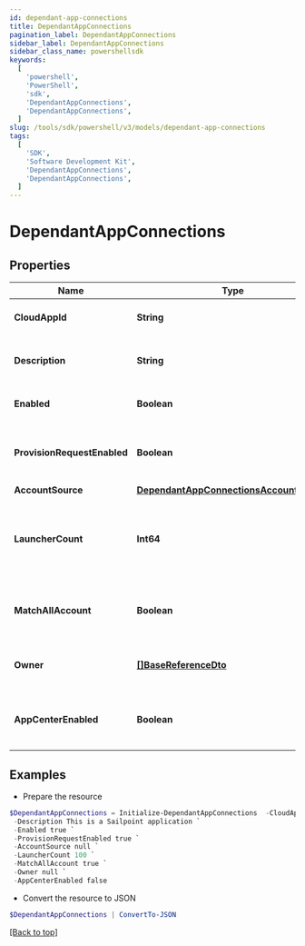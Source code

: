 ```yaml
---
id: dependant-app-connections
title: DependantAppConnections
pagination_label: DependantAppConnections
sidebar_label: DependantAppConnections
sidebar_class_name: powershellsdk
keywords:
  [
    'powershell',
    'PowerShell',
    'sdk',
    'DependantAppConnections',
    'DependantAppConnections',
  ]
slug: /tools/sdk/powershell/v3/models/dependant-app-connections
tags:
  [
    'SDK',
    'Software Development Kit',
    'DependantAppConnections',
    'DependantAppConnections',
  ]
---
```


# DependantAppConnections

## Properties

| Name | Type | Description | Notes |
| --- | --- | --- | --- |
| **CloudAppId** | **String** | Id of the connected Application | [optional] |
| **Description** | **String** | Description of the connected Application | [optional] |
| **Enabled** | **Boolean** | Is the Application enabled | [optional] [default to $true] |
| **ProvisionRequestEnabled** | **Boolean** | Is Provisioning enabled for connected Application | [optional] [default to $true] |
| **AccountSource** | [**DependantAppConnectionsAccountSource**](dependant-app-connections-account-source) |  | [optional] |
| **LauncherCount** | **Int64** | The amount of launchers for connected Application (long type) | [optional] |
| **MatchAllAccount** | **Boolean** | Is Provisioning enabled for connected Application | [optional] [default to $false] |
| **Owner** | [**[]BaseReferenceDto**](base-reference-dto) | The owner of the connected Application | [optional] |
| **AppCenterEnabled** | **Boolean** | Is App Center enabled for connected Application | [optional] [default to $false] |

## Examples

- Prepare the resource

```powershell
$DependantAppConnections = Initialize-DependantAppConnections  -CloudAppId 9e3cdd80edf84f119327df8bbd5bb5ac `
 -Description This is a Sailpoint application `
 -Enabled true `
 -ProvisionRequestEnabled true `
 -AccountSource null `
 -LauncherCount 100 `
 -MatchAllAccount true `
 -Owner null `
 -AppCenterEnabled false
```

- Convert the resource to JSON

```powershell
$DependantAppConnections | ConvertTo-JSON
```

[[Back to top]](#)
